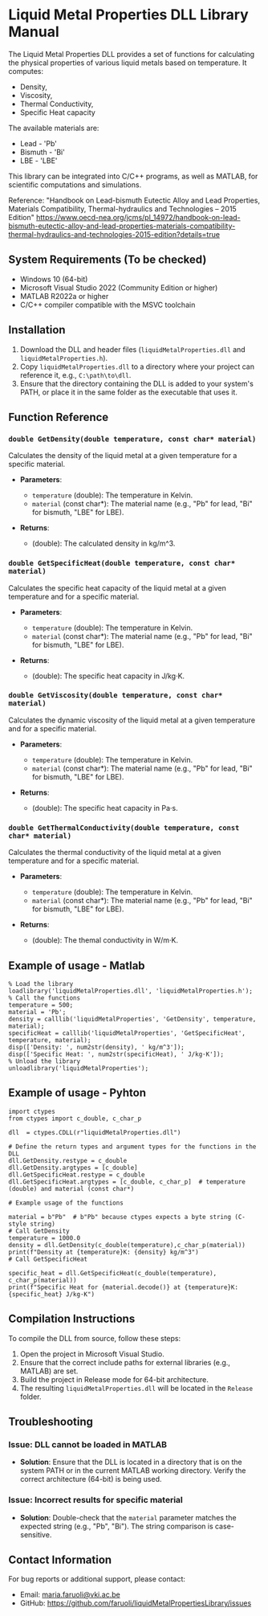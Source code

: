 # Liquid Metal Properties DLL Library Manual

The Liquid Metal Properties DLL provides a set of functions for calculating the physical properties of various liquid metals based on temperature. 
It computes: 
- Density,
- Viscosity,
- Thermal Conductivity,
- Specific Heat capacity

The available materials are:
- Lead - 'Pb'
- Bismuth - 'Bi'
- LBE - 'LBE'

This library can be integrated into C/C++ programs, as well as MATLAB, for scientific computations and simulations.

Reference: 
"Handbook on Lead-bismuth Eutectic Alloy and Lead Properties, Materials Compatibility, Thermal-hydraulics and Technologies – 2015 Edition"
https://www.oecd-nea.org/jcms/pl_14972/handbook-on-lead-bismuth-eutectic-alloy-and-lead-properties-materials-compatibility-thermal-hydraulics-and-technologies-2015-edition?details=true

## System Requirements (To be checked)
- Windows 10 (64-bit)
- Microsoft Visual Studio 2022 (Community Edition or higher)
- MATLAB R2022a or higher
- C/C++ compiler compatible with the MSVC toolchain


## Installation
1. Download the DLL and header files (`liquidMetalProperties.dll` and `liquidMetalProperties.h`).
2. Copy `liquidMetalProperties.dll` to a directory where your project can reference it, e.g., `C:\path\to\dll`.
3. Ensure that the directory containing the DLL is added to your system's PATH, or place it in the same folder as the executable that uses it.

## Function Reference

### `double GetDensity(double temperature, const char* material)`
Calculates the density of the liquid metal at a given temperature for a specific material.

- **Parameters**:
  - `temperature` (double): The temperature in Kelvin.
  - `material` (const char*): The material name (e.g., "Pb" for lead, "Bi" for bismuth, "LBE" for LBE).
  
- **Returns**:
  - (double): The calculated density in kg/m^3.

### `double GetSpecificHeat(double temperature, const char* material)`
Calculates the specific heat capacity of the liquid metal at a given temperature and for a specific material.

- **Parameters**:
  - `temperature` (double): The temperature in Kelvin.
  - `material` (const char*): The material name (e.g., "Pb" for lead, "Bi" for bismuth, "LBE" for LBE).
  
- **Returns**:
  - (double): The specific heat capacity in J/kg·K.
 
### `double GetViscosity(double temperature, const char* material)`
Calculates the dynamic viscosity of the liquid metal at a given temperature and for a specific material.

- **Parameters**:
  - `temperature` (double): The temperature in Kelvin.
  - `material` (const char*): The material name (e.g., "Pb" for lead, "Bi" for bismuth, "LBE" for LBE).
  
- **Returns**:
  - (double): The specific heat capacity in Pa·s.

### `double GetThermalConductivity(double temperature, const char* material)`
Calculates the thermal conductivity of the liquid metal at a given temperature and for a specific material.

- **Parameters**:
  - `temperature` (double): The temperature in Kelvin.
  - `material` (const char*): The material name (e.g., "Pb" for lead, "Bi" for bismuth, "LBE" for LBE).
  
- **Returns**:
  - (double): The themal conductivity in W/m·K.
 
 ## Example of usage - Matlab
 
    % Load the library
    loadlibrary('liquidMetalProperties.dll', 'liquidMetalProperties.h');
    % Call the functions
    temperature = 500;
    material = 'Pb';
    density = calllib('liquidMetalProperties', 'GetDensity', temperature, material);
    specificHeat = calllib('liquidMetalProperties', 'GetSpecificHeat', temperature, material);
    disp(['Density: ', num2str(density), ' kg/m^3']);
    disp(['Specific Heat: ', num2str(specificHeat), ' J/kg·K']);
    % Unload the library
    unloadlibrary('liquidMetalProperties');

    
 ## Example of usage - Pyhton

    import ctypes
    from ctypes import c_double, c_char_p
     
    dll  = ctypes.CDLL(r"liquidMetalProperties.dll")
     
    # Define the return types and argument types for the functions in the DLL
    dll.GetDensity.restype = c_double
    dll.GetDensity.argtypes = [c_double]
    dll.GetSpecificHeat.restype = c_double
    dll.GetSpecificHeat.argtypes = [c_double, c_char_p]  # temperature (double) and material (const char*)
    
    # Example usage of the functions
 
    material = b"Pb"  # b"Pb" because ctypes expects a byte string (C-style string)
    # Call GetDensity
    temperature = 1000.0
    density = dll.GetDensity(c_double(temperature),c_char_p(material))
    print(f"Density at {temperature}K: {density} kg/m^3")
    # Call GetSpecificHeat
 
    specific_heat = dll.GetSpecificHeat(c_double(temperature), c_char_p(material))
    print(f"Specific Heat for {material.decode()} at {temperature}K: {specific_heat} J/kg·K")


## Compilation Instructions

To compile the DLL from source, follow these steps:

1. Open the project in Microsoft Visual Studio.
2. Ensure that the correct include paths for external libraries (e.g., MATLAB) are set.
3. Build the project in Release mode for 64-bit architecture.
4. The resulting `liquidMetalProperties.dll` will be located in the `Release` folder.

## Troubleshooting

### Issue: DLL cannot be loaded in MATLAB
- **Solution**: Ensure that the DLL is located in a directory that is on the system PATH or in the current MATLAB working directory. Verify the correct architecture (64-bit) is being used.

### Issue: Incorrect results for specific material
- **Solution**: Double-check that the `material` parameter matches the expected string (e.g., "Pb", "Bi"). The string comparison is case-sensitive.


## Contact Information
For bug reports or additional support, please contact:
- Email: maria.faruoli@vki.ac.be
- GitHub: https://github.com/faruoli/liquidMetalPropertiesLibrary/issues




